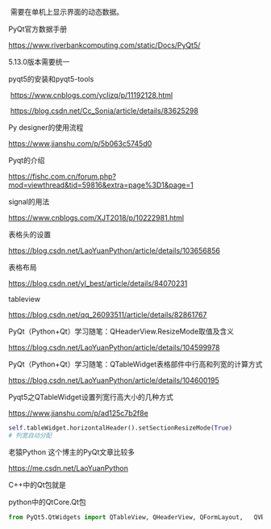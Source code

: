 

​	需要在单机上显示界面的动态数据。



PyQt官方数据手册

 https://www.riverbankcomputing.com/static/Docs/PyQt5/ 



5.13.0版本需要统一

pyqt5的安装和pyqt5-tools

​	 https://www.cnblogs.com/yclizq/p/11192128.html 



​	 https://blog.csdn.net/Cc_Sonia/article/details/83625298 





Py designer的使用流程

 https://www.jianshu.com/p/5b063c5745d0 





Pyqt的介绍

 https://fishc.com.cn/forum.php?mod=viewthread&tid=59816&extra=page%3D1&page=1 



signal的用法

 https://www.cnblogs.com/XJT2018/p/10222981.html 





表格头的设置

 https://blog.csdn.net/LaoYuanPython/article/details/103656856 



表格布局

 https://blog.csdn.net/yl_best/article/details/84070231 



tableview

 https://blog.csdn.net/qq_26093511/article/details/82861767 



PyQt（Python+Qt）学习随笔：QHeaderView.ResizeMode取值及含义

 https://blog.csdn.net/LaoYuanPython/article/details/104599978 



PyQt（Python+Qt）学习随笔：QTableWidget表格部件中行高和列宽的计算方式

 https://blog.csdn.net/LaoYuanPython/article/details/104600195 



Pyqt5之QTableWidget设置列宽行高大小的几种方式

 https://www.jianshu.com/p/ad125c7b2f8e 

```python
self.tableWidget.horizontalHeader().setSectionResizeMode(True)  
# 列宽自动分配
```





 老猿Python 这个博主的PyQt文章比较多

 https://me.csdn.net/LaoYuanPython 





C++中的Qt包就是

python中的QtCore.Qt包



```python
from PyQt5.QtWidgets import QTableView, QHeaderView, QFormLayout,   QVBoxLayout,QWidget,QApplication ,QHBoxLayout, QPushButton,QMainWindow,QGridLayout,QLabel
```

